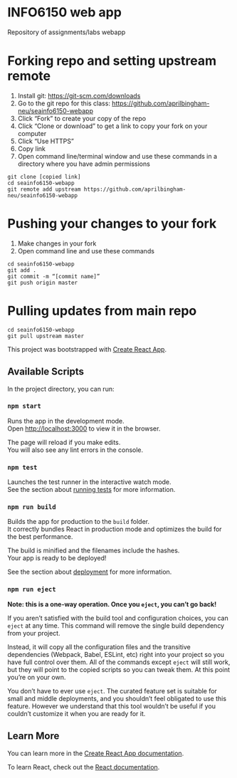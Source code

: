 # INFO6150 web app
Repository of assignments/labs webapp

# Forking repo and setting upstream remote
1. Install git: https://git-scm.com/downloads
2. Go to the git repo for this class: https://github.com/aprilbingham-neu/seainfo6150-webapp
3. Click “Fork” to create your copy of the repo
4. Click “Clone or download” to get a link to copy your fork on your computer
5. Click “Use HTTPS”
6. Copy link
7. Open command line/terminal window and use these commands in a directory where you have admin permissions
```
git clone [copied link]
cd seainfo6150-webapp
git remote add upstream https://github.com/aprilbingham-neu/seainfo6150-webapp
```

# Pushing your changes to your fork
1. Make changes in your fork
2. Open command line and use these commands
```
cd seainfo6150-webapp
git add .
git commit -m “[commit name]”
git push origin master
```

# Pulling updates from main repo
```
cd seainfo6150-webapp
git pull upstream master
```



This project was bootstrapped with [Create React App](https://github.com/facebook/create-react-app).

## Available Scripts

In the project directory, you can run:

### `npm start`

Runs the app in the development mode.<br>
Open [http://localhost:3000](http://localhost:3000) to view it in the browser.

The page will reload if you make edits.<br>
You will also see any lint errors in the console.

### `npm test`

Launches the test runner in the interactive watch mode.<br>
See the section about [running tests](https://facebook.github.io/create-react-app/docs/running-tests) for more information.

### `npm run build`

Builds the app for production to the `build` folder.<br>
It correctly bundles React in production mode and optimizes the build for the best performance.

The build is minified and the filenames include the hashes.<br>
Your app is ready to be deployed!

See the section about [deployment](https://facebook.github.io/create-react-app/docs/deployment) for more information.

### `npm run eject`

**Note: this is a one-way operation. Once you `eject`, you can’t go back!**

If you aren’t satisfied with the build tool and configuration choices, you can `eject` at any time. This command will remove the single build dependency from your project.

Instead, it will copy all the configuration files and the transitive dependencies (Webpack, Babel, ESLint, etc) right into your project so you have full control over them. All of the commands except `eject` will still work, but they will point to the copied scripts so you can tweak them. At this point you’re on your own.

You don’t have to ever use `eject`. The curated feature set is suitable for small and middle deployments, and you shouldn’t feel obligated to use this feature. However we understand that this tool wouldn’t be useful if you couldn’t customize it when you are ready for it.

## Learn More

You can learn more in the [Create React App documentation](https://facebook.github.io/create-react-app/docs/getting-started).

To learn React, check out the [React documentation](https://reactjs.org/).
